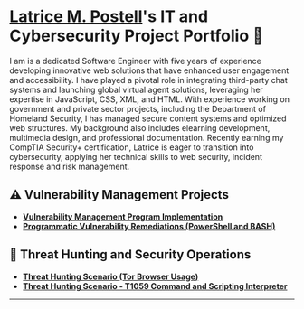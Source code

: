 # <a href="https://www.linkedin.com/in/latrice-m-postell-67901934/">Latrice M. Postell</a>'s IT and Cybersecurity Project Portfolio 🔐

I am is a dedicated Software Engineer with five years of experience developing innovative web solutions that have enhanced user engagement and accessibility. I have played a pivotal role in integrating third-party chat systems and launching global virtual agent solutions, leveraging her expertise in JavaScript, CSS, XML, and HTML. With experience working on government and private sector projects, including the Department of Homeland Security, I has managed secure content systems and optimized web structures. My background also includes elearning development, multimedia design, and professional documentation. Recently earning my CompTIA Security+ certification, Latrice is eager to transition into cybersecurity, applying her technical skills to web security, incident response and risk management.

## ⚠️ Vulnerability Management Projects

- **[Vulnerability Management Program Implementation](https://github.com/latricemp711/vulnerability-management-program/tree/main)**
- **[Programmatic Vulnerability Remediations (PowerShell and BASH)](#)**

## 🚨 Threat Hunting and Security Operations

- **[Threat Hunting Scenario (Tor Browser Usage)](https://github.com/latricemp711/Threat-Hunting-Scenario-TOR-Project-Creation)**
- **[Threat Hunting Scenario - T1059 Command and Scripting Interpreter ](#)**

<hr/>


<!--
<img width="35" alt="image" src="https://github.com/user-attachments/assets/2f41c7cd-5ea8-4475-b451-a37161b6c3fb"> 
<img width="35" alt="image" src="https://github.com/user-attachments/assets/77649969-9910-4994-8b96-74a116cfb2a8">
-->

